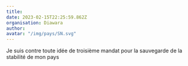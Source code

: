 ```yaml
---
title: 
date: 2023-02-15T22:25:59.862Z
organisation: Diawara
author: 
avatar: "/img/pays/SN.svg"
---
```


Je suis contre toute idée de troisième mandat pour la sauvegarde de la stabilité de mon pays 